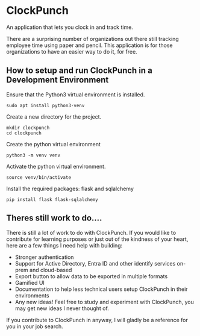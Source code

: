 # ClockPunch
An application that lets you clock in and track time.

There are a surprising number of organizations out there still tracking employee time using paper and pencil. This application is for those organizations to have an easier way to do it, for free. 

## How to setup and run ClockPunch in a Development Environment

Ensure that the Python3 virtual environment is installed. 

```
sudo apt install python3-venv
```
Create a new directory for the project. 
```
mkdir clockpunch
cd clockpunch
```
Create the python virtual environment
```
python3 -m venv venv
```
Activate the python virtual environment. 
```
source venv/bin/activate
```
Install the required packages: flask and sqlalchemy
```
pip install flask flask-sqlalchemy
```

## Theres still work to do....

There is still a lot of work to do with ClockPunch. If you would like to contribute for learning purposes or just out of the kindness of your heart, here are a few things I need help with building: 

- Stronger authentication
- Support for Active Directory, Entra ID and other identify services on-prem and cloud-based
- Export button to allow data to be exported in multiple formats
- Gamified UI
- Documentation to help less technical users setup ClockPunch in their environments
- Any new ideas! Feel free to study and experiment with ClockPunch, you may get new ideas I never thought of.
  

If you contribute to ClockPunch in anyway, I will gladly be a reference for you in your job search. 
